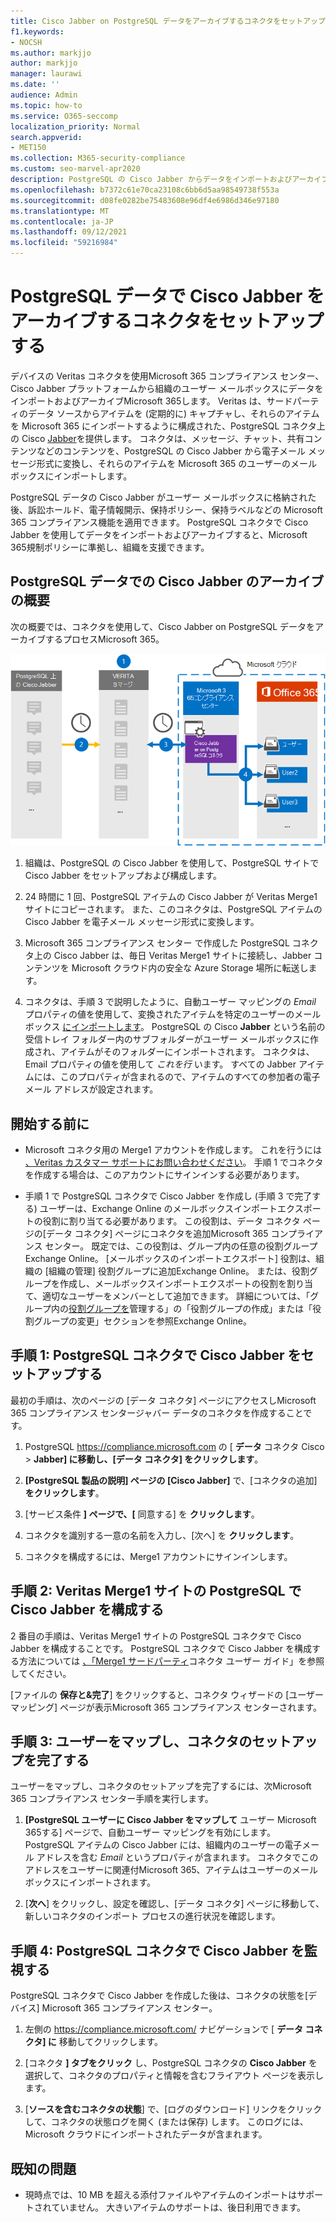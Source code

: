 ```yaml
---
title: Cisco Jabber on PostgreSQL データをアーカイブするコネクタをセットアップMicrosoft 365
f1.keywords:
- NOCSH
ms.author: markjjo
author: markjjo
manager: laurawi
ms.date: ''
audience: Admin
ms.topic: how-to
ms.service: O365-seccomp
localization_priority: Normal
search.appverid:
- MET150
ms.collection: M365-security-compliance
ms.custom: seo-marvel-apr2020
description: PostgreSQL の Cisco Jabber からデータをインポートおよびアーカイブするために、Microsoft 365 コンプライアンス センター でコネクタをセットアップして使用する方法について説明Microsoft 365。
ms.openlocfilehash: b7372c61e70ca23108c6bb6d5aa98549738f553a
ms.sourcegitcommit: d08fe0282be75483608e96df4e6986d346e97180
ms.translationtype: MT
ms.contentlocale: ja-JP
ms.lasthandoff: 09/12/2021
ms.locfileid: "59216984"
---
```

# <a name="set-up-a-connector-to-archive-cisco-jabber-on-postgresql-data"></a>PostgreSQL データで Cisco Jabber をアーカイブするコネクタをセットアップする

デバイスの Veritas コネクタを使用Microsoft 365 コンプライアンス センター、Cisco Jabber プラットフォームから組織のユーザー メールボックスにデータをインポートおよびアーカイブMicrosoft 365します。 Veritas は、サードパーティのデータ ソースからアイテムを (定期的に) キャプチャし、それらのアイテムを Microsoft 365 にインポートするように構成された、PostgreSQL コネクタ上の Cisco [Jabber](https://www.veritas.com/insights/merge1/jabber)を提供します。 コネクタは、メッセージ、チャット、共有コンテンツなどのコンテンツを、PostgreSQL の Cisco Jabber から電子メール メッセージ形式に変換し、それらのアイテムを Microsoft 365 のユーザーのメールボックスにインポートします。

PostgreSQL データの Cisco Jabber がユーザー メールボックスに格納された後、訴訟ホールド、電子情報開示、保持ポリシー、保持ラベルなどの Microsoft 365 コンプライアンス機能を適用できます。 PostgreSQL コネクタで Cisco Jabber を使用してデータをインポートおよびアーカイブすると、Microsoft 365規制ポリシーに準拠し、組織を支援できます。

## <a name="overview-of-archiving-cisco-jabber-on-postgresql-data"></a>PostgreSQL データでの Cisco Jabber のアーカイブの概要

次の概要では、コネクタを使用して、Cisco Jabber on PostgreSQL データをアーカイブするプロセスMicrosoft 365。

![PostgreSQL データの Cisco Jabber のアーカイブ ワークフロー。](../media/CiscoJabberonPostgreSQLConnectorWorkflow.png)

1. 組織は、PostgreSQL の Cisco Jabber を使用して、PostgreSQL サイトで Cisco Jabber をセットアップおよび構成します。

2. 24 時間に 1 回、PostgreSQL アイテムの Cisco Jabber が Veritas Merge1 サイトにコピーされます。 また、このコネクタは、PostgreSQL アイテムの Cisco Jabber を電子メール メッセージ形式に変換します。

3. Microsoft 365 コンプライアンス センター で作成した PostgreSQL コネクタ上の Cisco Jabber は、毎日 Veritas Merge1 サイトに接続し、Jabber コンテンツを Microsoft クラウド内の安全な Azure Storage 場所に転送します。

4. コネクタは、手順 3 で説明したように、自動ユーザー マッピングの *Email* プロパティの値を使用して、変換されたアイテムを特定のユーザーのメールボックス [にインポートします](#step-3-map-users-and-complete-the-connector-setup)。 PostgreSQL の Cisco **Jabber** という名前の受信トレイ フォルダー内のサブフォルダーがユーザー メールボックスに作成され、アイテムがそのフォルダーにインポートされます。 コネクタは、Email プロパティの値を使用して *これを行* います。 すべての Jabber アイテムには、このプロパティが含まれるので、アイテムのすべての参加者の電子メール アドレスが設定されます。

## <a name="before-you-begin"></a>開始する前に

- Microsoft コネクタ用の Merge1 アカウントを作成します。 これを行うには [、Veritas カスタマー サポートにお問い合わせください](https://www.veritas.com/content/support/en_US)。 手順 1 でコネクタを作成する場合は、このアカウントにサインインする必要があります。

- 手順 1 で PostgreSQL コネクタで Cisco Jabber を作成し (手順 3 で完了する) ユーザーは、Exchange Online のメールボックスインポートエクスポートの役割に割り当てる必要があります。 この役割は、データ コネクタ ページの[データ コネクタ] ページにコネクタを追加Microsoft 365 コンプライアンス センター。 既定では、この役割は、グループ内の任意の役割グループExchange Online。 [メールボックスのインポートエクスポート] 役割は、組織の [組織の管理] 役割グループに追加Exchange Online。 または、役割グループを作成し、メールボックスインポートエクスポートの役割を割り当て、適切なユーザーをメンバーとして追加できます。 詳細については、「グループ内の[役割グループを](/Exchange/permissions-exo/role-groups#create-role-groups)管理[](/Exchange/permissions-exo/role-groups#modify-role-groups)する」の「役割グループの作成」または「役割グループの変更」セクションを参照Exchange Online。

## <a name="step-1-set-up-the-cisco-jabber-on-postgresql-connector"></a>手順 1: PostgreSQL コネクタで Cisco Jabber をセットアップする

最初の手順は、次のページの [データ コネクタ] ページにアクセスしMicrosoft 365 コンプライアンス センタージャバー データのコネクタを作成することです。

1. PostgreSQL <https://compliance.microsoft.com> の [ **データ** コネクタ Cisco &gt; **Jabber] に移動し、[データ コネクタ] をクリックします**。

2. **[PostgreSQL 製品の説明] ページの [Cisco Jabber]** で、[コネクタの追加]**をクリックします**。

3. [サービス条件 **] ページで、[** 同意する] を **クリックします**。

4. コネクタを識別する一意の名前を入力し、[次へ] を **クリックします**。

5. コネクタを構成するには、Merge1 アカウントにサインインします。

## <a name="step-2-configure-the-cisco-jabber-on-postgresql-on-the-veritas-merge1-site"></a>手順 2: Veritas Merge1 サイトの PostgreSQL で Cisco Jabber を構成する

2 番目の手順は、Veritas Merge1 サイトの PostgreSQL コネクタで Cisco Jabber を構成することです。 PostgreSQL コネクタで Cisco Jabber を構成する方法については [、「Merge1 サードパーティ](https://docs.ms.merge1.globanetportal.com/Merge1%20Third-Party%20Connectors%20Cisco%20Jabber%20on%20PostgreSQL%20User%20Guide.pdf)コネクタ ユーザー ガイド」を参照してください。

[ファイルの **保存と&完了**] をクリックすると、コネクタ ウィザードの [ユーザー マッピング] ページが表示Microsoft 365 コンプライアンス センターされます。

## <a name="step-3-map-users-and-complete-the-connector-setup"></a>手順 3: ユーザーをマップし、コネクタのセットアップを完了する

ユーザーをマップし、コネクタのセットアップを完了するには、次Microsoft 365 コンプライアンス センター手順を実行します。

1. **[PostgreSQL ユーザーに Cisco Jabber をマップして** ユーザー Microsoft 365する] ページで、自動ユーザー マッピングを有効にします。 PostgreSQL アイテムの Cisco Jabber には、組織内のユーザーの電子メール アドレスを含む *Email* というプロパティが含まれます。 コネクタでこのアドレスをユーザーに関連付Microsoft 365、アイテムはユーザーのメールボックスにインポートされます。

2. [**次へ**] をクリックし、設定を確認し、[データ コネクタ] ページに移動して、新しいコネクタのインポート プロセスの進行状況を確認します。

## <a name="step-4-monitor-the-cisco-jabber-on-postgresql-connector"></a>手順 4: PostgreSQL コネクタで Cisco Jabber を監視する

PostgreSQL コネクタで Cisco Jabber を作成した後は、コネクタの状態を[デバイス] Microsoft 365 コンプライアンス センター。

1. 左側の <https://compliance.microsoft.com/> ナビゲーションで [ **データ コネクタ] に** 移動してクリックします。

2. [コネクタ **] タブをクリック** し、PostgreSQL コネクタの **Cisco Jabber** を選択して、コネクタのプロパティと情報を含むフライアウト ページを表示します。

3. [**ソースを含むコネクタの状態**] で、[ログのダウンロード] リンクをクリックして、コネクタの状態ログを開く (または保存) します。  このログには、Microsoft クラウドにインポートされたデータが含まれます。

## <a name="known-issues"></a>既知の問題

- 現時点では、10 MB を超える添付ファイルやアイテムのインポートはサポートされていません。 大きいアイテムのサポートは、後日利用できます。

